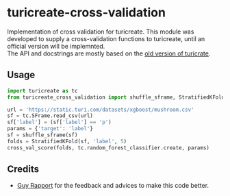 # turicreate-cross-validation
Implementation  of cross validation for turicreate.
This module was developed to supply a cross-validation functions to turicreate, until an official version will be implemnted.  
The API and docstrings are mostly based on the [old version of turicrate](https://turi.com/products/create/docs/graphlab.toolkits.cross_validation.html).

## Usage
```python
import turicreate as tc
from turicreate_cross_validation import shuffle_sframe, StratifiedKFold, cross_val_score

url = 'https://static.turi.com/datasets/xgboost/mushroom.csv'
sf = tc.SFrame.read_csv(url)
sf['label'] = (sf['label'] == 'p')
params = {'target': 'label'}
sf = shuffle_sframe(sf)
folds = StratifiedKFold(sf, 'label', 5)
cross_val_score(folds, tc.random_forest_classifier.create, params)
```

## Credits
* [Guy Rapport](https://github.com/guy4261) for the feedback and advices to make this code better.
